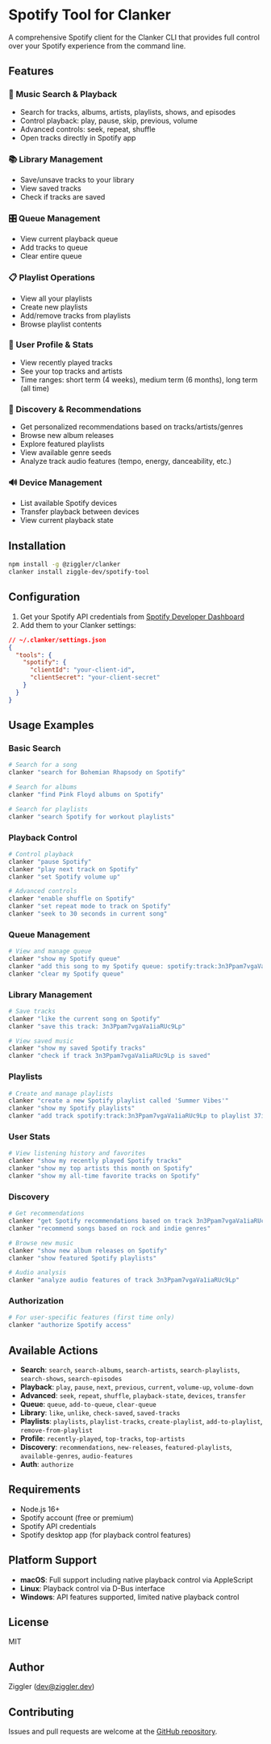 # Spotify Tool for Clanker

A comprehensive Spotify client for the Clanker CLI that provides full control over your Spotify experience from the command line.

## Features

### 🎵 Music Search & Playback
- Search for tracks, albums, artists, playlists, shows, and episodes
- Control playback: play, pause, skip, previous, volume
- Advanced controls: seek, repeat, shuffle
- Open tracks directly in Spotify app

### 📚 Library Management  
- Save/unsave tracks to your library
- View saved tracks
- Check if tracks are saved

### 🎛️ Queue Management
- View current playback queue
- Add tracks to queue
- Clear entire queue

### 📋 Playlist Operations
- View all your playlists
- Create new playlists
- Add/remove tracks from playlists
- Browse playlist contents

### 👤 User Profile & Stats
- View recently played tracks
- See your top tracks and artists
- Time ranges: short term (4 weeks), medium term (6 months), long term (all time)

### 🎯 Discovery & Recommendations
- Get personalized recommendations based on tracks/artists/genres
- Browse new album releases
- Explore featured playlists
- View available genre seeds
- Analyze track audio features (tempo, energy, danceability, etc.)

### 🔊 Device Management
- List available Spotify devices
- Transfer playback between devices
- View current playback state

## Installation

```bash
npm install -g @ziggler/clanker
clanker install ziggle-dev/spotify-tool
```

## Configuration

1. Get your Spotify API credentials from [Spotify Developer Dashboard](https://developer.spotify.com/dashboard)
2. Add them to your Clanker settings:

```json
// ~/.clanker/settings.json
{
  "tools": {
    "spotify": {
      "clientId": "your-client-id",
      "clientSecret": "your-client-secret"
    }
  }
}
```

## Usage Examples

### Basic Search
```bash
# Search for a song
clanker "search for Bohemian Rhapsody on Spotify"

# Search for albums
clanker "find Pink Floyd albums on Spotify"

# Search for playlists
clanker "search Spotify for workout playlists"
```

### Playback Control
```bash
# Control playback
clanker "pause Spotify"
clanker "play next track on Spotify"
clanker "set Spotify volume up"

# Advanced controls
clanker "enable shuffle on Spotify"
clanker "set repeat mode to track on Spotify"
clanker "seek to 30 seconds in current song"
```

### Queue Management
```bash
# View and manage queue
clanker "show my Spotify queue"
clanker "add this song to my Spotify queue: spotify:track:3n3Ppam7vgaVa1iaRUc9Lp"
clanker "clear my Spotify queue"
```

### Library Management
```bash
# Save tracks
clanker "like the current song on Spotify"
clanker "save this track: 3n3Ppam7vgaVa1iaRUc9Lp"

# View saved music
clanker "show my saved Spotify tracks"
clanker "check if track 3n3Ppam7vgaVa1iaRUc9Lp is saved"
```

### Playlists
```bash
# Create and manage playlists
clanker "create a new Spotify playlist called 'Summer Vibes'"
clanker "show my Spotify playlists"
clanker "add track spotify:track:3n3Ppam7vgaVa1iaRUc9Lp to playlist 37i9dQZF1DXcBWIGoYBM5M"
```

### User Stats
```bash
# View listening history and favorites
clanker "show my recently played Spotify tracks"
clanker "show my top artists this month on Spotify"
clanker "show my all-time favorite tracks on Spotify"
```

### Discovery
```bash
# Get recommendations
clanker "get Spotify recommendations based on track 3n3Ppam7vgaVa1iaRUc9Lp"
clanker "recommend songs based on rock and indie genres"

# Browse new music
clanker "show new album releases on Spotify"
clanker "show featured Spotify playlists"

# Audio analysis
clanker "analyze audio features of track 3n3Ppam7vgaVa1iaRUc9Lp"
```

### Authorization
```bash
# For user-specific features (first time only)
clanker "authorize Spotify access"
```

## Available Actions

- **Search**: `search`, `search-albums`, `search-artists`, `search-playlists`, `search-shows`, `search-episodes`
- **Playback**: `play`, `pause`, `next`, `previous`, `current`, `volume-up`, `volume-down`
- **Advanced**: `seek`, `repeat`, `shuffle`, `playback-state`, `devices`, `transfer`
- **Queue**: `queue`, `add-to-queue`, `clear-queue`
- **Library**: `like`, `unlike`, `check-saved`, `saved-tracks`
- **Playlists**: `playlists`, `playlist-tracks`, `create-playlist`, `add-to-playlist`, `remove-from-playlist`
- **Profile**: `recently-played`, `top-tracks`, `top-artists`
- **Discovery**: `recommendations`, `new-releases`, `featured-playlists`, `available-genres`, `audio-features`
- **Auth**: `authorize`

## Requirements

- Node.js 16+
- Spotify account (free or premium)
- Spotify API credentials
- Spotify desktop app (for playback control features)

## Platform Support

- **macOS**: Full support including native playback control via AppleScript
- **Linux**: Playback control via D-Bus interface
- **Windows**: API features supported, limited native playback control

## License

MIT

## Author

Ziggler (dev@ziggler.dev)

## Contributing

Issues and pull requests are welcome at the [GitHub repository](https://github.com/ziggle-dev/spotify-tool).